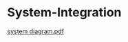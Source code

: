 # System-Integration

[system diagram.pdf](https://github.com/Kenliao0603/System-Integration/files/6867464/system.diagram.pdf)
